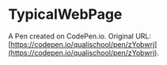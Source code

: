 # TypicalWebPage

A Pen created on CodePen.io. Original URL: [https://codepen.io/qualischool/pen/zYobwrj](https://codepen.io/qualischool/pen/zYobwrj).


